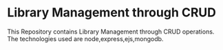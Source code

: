# Library Management through CRUD
This Repository contains Library Management through CRUD operations.
The technologies used are node,express,ejs,mongodb.

